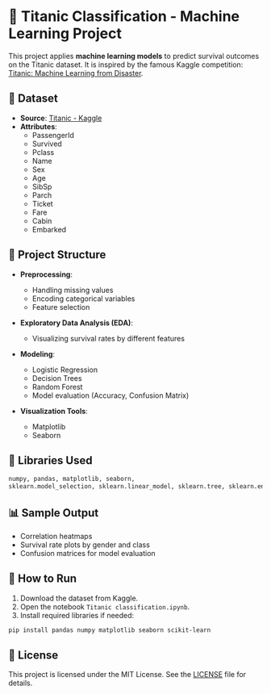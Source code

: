 
# 🚢 Titanic Classification - Machine Learning Project

This project applies **machine learning models** to predict survival outcomes on the Titanic dataset. It is inspired by the famous Kaggle competition: [Titanic: Machine Learning from Disaster](https://www.kaggle.com/c/titanic).

## 📁 Dataset

- **Source**: [Titanic - Kaggle](https://www.kaggle.com/c/titanic)
- **Attributes**:
  - PassengerId
  - Survived
  - Pclass
  - Name
  - Sex
  - Age
  - SibSp
  - Parch
  - Ticket
  - Fare
  - Cabin
  - Embarked

## 🧪 Project Structure

- **Preprocessing**:
  - Handling missing values
  - Encoding categorical variables
  - Feature selection

- **Exploratory Data Analysis (EDA)**:
  - Visualizing survival rates by different features

- **Modeling**:
  - Logistic Regression
  - Decision Trees
  - Random Forest
  - Model evaluation (Accuracy, Confusion Matrix)

- **Visualization Tools**:
  - Matplotlib
  - Seaborn

## 🧰 Libraries Used

```python
numpy, pandas, matplotlib, seaborn,
sklearn.model_selection, sklearn.linear_model, sklearn.tree, sklearn.ensemble
```

## 📊 Sample Output

- Correlation heatmaps
- Survival rate plots by gender and class
- Confusion matrices for model evaluation

## 🚀 How to Run

1. Download the dataset from Kaggle.
2. Open the notebook `Titanic classification.ipynb`.
3. Install required libraries if needed:

```bash
pip install pandas numpy matplotlib seaborn scikit-learn
```

## 📜 License

This project is licensed under the MIT License. See the [LICENSE](LICENSE) file for details.
